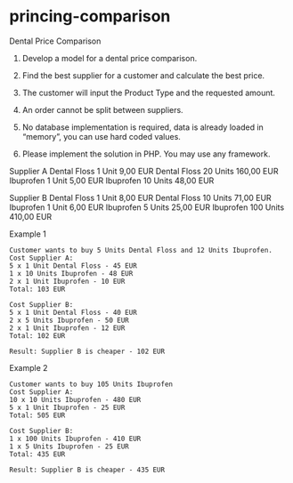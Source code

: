 # princing-comparison

Dental Price Comparison

1. Develop a model for a dental price comparison.

2. Find the best supplier for a customer and calculate the best price.

3. The customer will input the Product Type and the requested amount.

4. An order cannot be split between suppliers.

5. No database implementation is required, data is already loaded in “memory”, you can
use hard coded values.

6. Please implement the solution in PHP. You may use any framework.

Supplier A
Dental Floss 1 Unit 9,00 EUR
Dental Floss 20 Units 160,00 EUR
Ibuprofen 1 Unit 5,00 EUR
Ibuprofen 10 Units 48,00 EUR

Supplier B
Dental Floss 1 Unit 8,00 EUR
Dental Floss 10 Units 71,00 EUR
Ibuprofen 1 Unit 6,00 EUR
Ibuprofen 5 Units 25,00 EUR
Ibuprofen 100 Units 410,00 EUR

Example 1

    Customer wants to buy 5 Units Dental Floss and 12 Units Ibuprofen.
    Cost Supplier A:
    5 x 1 Unit Dental Floss - 45 EUR
    1 x 10 Units Ibuprofen - 48 EUR
    2 x 1 Unit Ibuprofen - 10 EUR
    Total: 103 EUR

    Cost Supplier B:
    5 x 1 Unit Dental Floss - 40 EUR
    2 x 5 Units Ibuprofen - 50 EUR
    2 x 1 Unit Ibuprofen - 12 EUR
    Total: 102 EUR
    
    Result: Supplier B is cheaper - 102 EUR

Example 2

    Customer wants to buy 105 Units Ibuprofen
    Cost Supplier A:
    10 x 10 Units Ibuprofen - 480 EUR
    5 x 1 Unit Ibuprofen - 25 EUR
    Total: 505 EUR

    Cost Supplier B:
    1 x 100 Units Ibuprofen - 410 EUR
    1 x 5 Units Ibuprofen - 25 EUR
    Total: 435 EUR

    Result: Supplier B is cheaper - 435 EUR